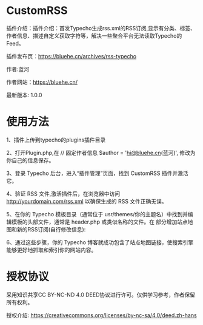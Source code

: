 # CustomRSS

插件介绍：插件介绍：首发Typecho生成rss.xml的RSS订阅,显示有分类、标签、作者信息、描述自定义获取字符等，解决一些聚合平台无法读取Typecho的Feed。

插件发布页：https://bluehe.cn/archives/rss-typecho

作者:蓝河

作者网站：https://bluehe.cn/ 

最新版本: 1.0.0

# 使用方法

1、插件上传到typecho的plugins插件目录

2、打开Plugin.php,在 // 固定作者信息 $author = 'hi@bluehe.cn(蓝河)', 修改为你自己的信息保存。

3、登录 Typecho 后台，进入“插件管理”页面，找到 CustomRSS 插件并激活它。

4、验证 RSS 文件,激活插件后，在浏览器中访问 http://yourdomain.com/rss.xml 以确保生成的 RSS 文件正确无误。

5、在你的 Typecho 模板目录（通常位于 usr/themes/你的主题名）中找到并编辑模板的头部文件，通常是 header.php 或类似名称的文件。在 <head> 部分增加站点地图和新的RSS订阅(自行修改信息):

<link rel="alternate" type="application/rss+xml" title="云心怀鹤 RSS Feed" href="https://bluehe.cn/rss.xml">

<link rel="sitemap" type="application/xml" title="站点地图" href="<?php $this->options->siteUrl(); ?>sitemap.xml" />


6、通过这些步骤，你的 Typecho 博客就成功包含了站点地图链接，使搜索引擎能够更好地抓取和索引你的网站内容。

# 授权协议

采用知识共享CC BY-NC-ND 4.0 DEED协议进行许可。仅供学习参考，作者保留所有权利。 

授权介绍: https://creativecommons.org/licenses/by-nc-sa/4.0/deed.zh-hans
